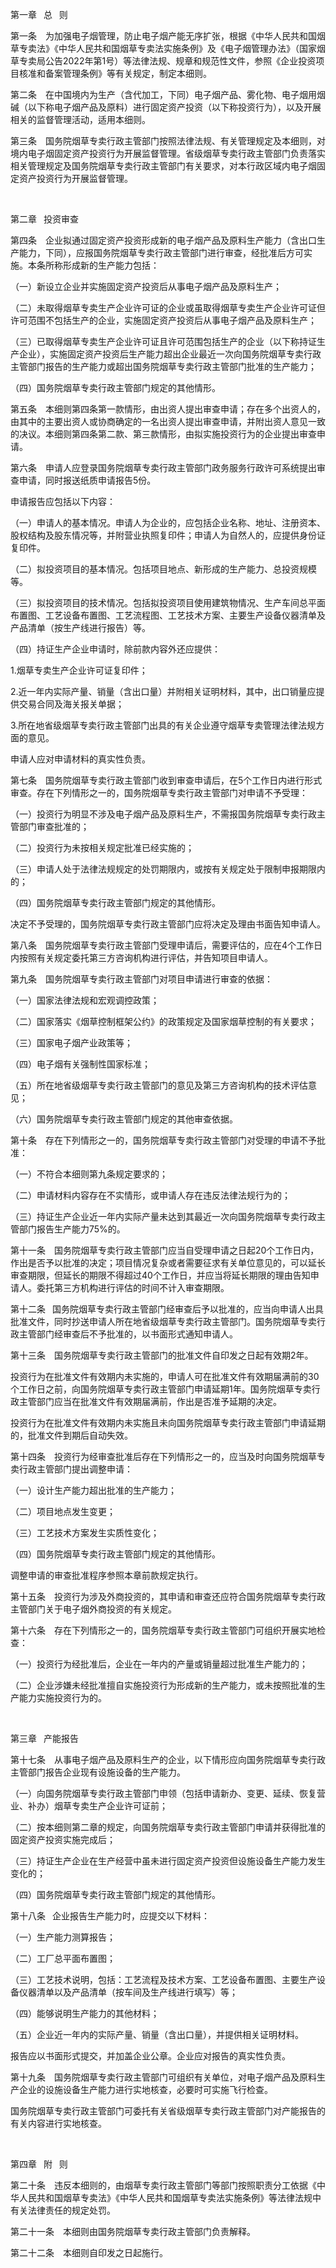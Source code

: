 第一章  总  则

第一条  为加强电子烟管理，防止电子烟产能无序扩张，根据《中华人民共和国烟草专卖法》《中华人民共和国烟草专卖法实施条例》及《电子烟管理办法》（国家烟草专卖局公告2022年第1号）等法律法规、规章和规范性文件，参照《企业投资项目核准和备案管理条例》等有关规定，制定本细则。

第二条  在中国境内为生产（含代加工，下同）电子烟产品、雾化物、电子烟用烟碱（以下称电子烟产品及原料）进行固定资产投资（以下称投资行为），以及开展相关的监督管理活动，适用本细则。

第三条  国务院烟草专卖行政主管部门按照法律法规、有关管理规定及本细则，对境内电子烟固定资产投资行为开展监督管理。省级烟草专卖行政主管部门负责落实相关管理规定及国务院烟草专卖行政主管部门有关要求，对本行政区域内电子烟固定资产投资行为开展监督管理。

 

第二章  投资审查

第四条  企业拟通过固定资产投资形成新的电子烟产品及原料生产能力（含出口生产能力，下同），应报国务院烟草专卖行政主管部门进行审查，经批准后方可实施。本条所称形成新的生产能力包括：

（一）新设立企业并实施固定资产投资后从事电子烟产品及原料生产；

（二）未取得烟草专卖生产企业许可证的企业或虽取得烟草专卖生产企业许可证但许可范围不包括生产的企业，实施固定资产投资后从事电子烟产品及原料生产；

（三）已取得烟草专卖生产企业许可证且许可范围包括生产的企业（以下称持证生产企业），实施固定资产投资后生产能力超出企业最近一次向国务院烟草专卖行政主管部门报告的生产能力或超出国务院烟草专卖行政主管部门批准的生产能力；

（四）国务院烟草专卖行政主管部门规定的其他情形。

第五条  本细则第四条第一款情形，由出资人提出审查申请；存在多个出资人的，由其中的主要出资人或协商确定的一名出资人提出审查申请，并附出资人意见一致的决议。本细则第四条第二款、第三款情形，由拟实施投资行为的企业提出审查申请。

第六条  申请人应登录国务院烟草专卖行政主管部门政务服务行政许可系统提出审查申请，同时报送纸质申请报告5份。

申请报告应包括以下内容：

（一）申请人的基本情况。申请人为企业的，应包括企业名称、地址、注册资本、股权结构及股东情况等，并附营业执照复印件；申请人为自然人的，应提供身份证复印件。

（二）拟投资项目的基本情况。包括项目地点、新形成的生产能力、总投资规模等。

（三）拟投资项目的技术情况。包括拟投资项目使用建筑物情况、生产车间总平面布置图、工艺设备布置图、工艺流程图、工艺技术方案、主要生产设备仪器清单及产品清单（按生产线进行报告）等。

（四）持证生产企业申请时，除前款内容外还应提供：

1.烟草专卖生产企业许可证复印件；

2.近一年内实际产量、销量（含出口量）并附相关证明材料，其中，出口销量应提供交易合同及海关报关单据；

3.所在地省级烟草专卖行政主管部门出具的有关企业遵守烟草专卖管理法律法规方面的意见。

申请人应对申请材料的真实性负责。

第七条  国务院烟草专卖行政主管部门收到审查申请后，在5个工作日内进行形式审查。存在下列情形之一的，国务院烟草专卖行政主管部门对申请不予受理：

（一）投资行为明显不涉及电子烟产品及原料生产，不需报国务院烟草专卖行政主管部门审查批准的；

（二）投资行为未按相关规定批准已经实施的；

（三）申请人处于法律法规规定的处罚期限内，或按有关规定处于限制申报期限内的；

（四）国务院烟草专卖行政主管部门规定的其他情形。

决定不予受理的，国务院烟草专卖行政主管部门应将决定及理由书面告知申请人。

第八条  国务院烟草专卖行政主管部门受理申请后，需要评估的，应在4个工作日内按照有关规定委托第三方咨询机构进行评估，并告知项目申请人。

第九条  国务院烟草专卖行政主管部门对项目申请进行审查的依据：

（一）国家法律法规和宏观调控政策；

（二）国家落实《烟草控制框架公约》的政策规定及国家烟草控制的有关要求；

（三）国家电子烟产业政策等；

（四）电子烟有关强制性国家标准；

（五）所在地省级烟草专卖行政主管部门的意见及第三方咨询机构的技术评估意见；

（六）国务院烟草专卖行政主管部门规定的其他审查依据。

第十条  存在下列情形之一的，国务院烟草专卖行政主管部门对受理的申请不予批准：

（一）不符合本细则第九条规定要求的；

（二）申请材料内容存在不实情形，或申请人存在违反法律法规行为的；

（三）持证生产企业近一年内实际产量未达到其最近一次向国务院烟草专卖行政主管部门报告生产能力75%的。

第十一条  国务院烟草专卖行政主管部门应当自受理申请之日起20个工作日内，作出是否予以批准的决定；项目情况复杂或者需要征求有关单位意见的，可以延长审查期限，但延长的期限不得超过40个工作日，并应当将延长期限的理由告知申请人。委托第三方机构进行评估的时间不计入审查期限。

第十二条  国务院烟草专卖行政主管部门经审查后予以批准的，应当向申请人出具批准文件，同时抄送申请人所在地省级烟草专卖行政主管部门。国务院烟草专卖行政主管部门经审查后不予批准的，以书面形式通知申请人。

第十三条  国务院烟草专卖行政主管部门的批准文件自印发之日起有效期2年。

投资行为在批准文件有效期内未实施的，申请人可在批准文件有效期届满前的30个工作日之前，向国务院烟草专卖行政主管部门申请延期1年。国务院烟草专卖行政主管部门应当在批准文件有效期届满前，作出是否准予延期的决定。

投资行为在批准文件有效期内未实施且未向国务院烟草专卖行政主管部门申请延期的，批准文件到期后自动失效。

第十四条  投资行为经审查批准后存在下列情形之一的，应当及时向国务院烟草专卖行政主管部门提出调整申请：

（一）设计生产能力超出批准的生产能力；

（二）项目地点发生变更；

（三）工艺技术方案发生实质性变化；

（四）国务院烟草专卖行政主管部门规定的其他情形。

调整申请的审查批准程序参照本章前款规定执行。

第十五条  投资行为涉及外商投资的，其申请和审查还应符合国务院烟草专卖行政主管部门关于电子烟外商投资的有关规定。

第十六条  存在下列情形之一的，国务院烟草专卖行政主管部门可组织开展实地检查：

（一）投资行为经批准后，企业在一年内的产量或销量超过批准生产能力的；

（二）企业涉嫌未经批准擅自实施投资行为形成新的生产能力，或未按照批准的生产能力实施投资行为的。

 

第三章  产能报告

第十七条  从事电子烟产品及原料生产的企业，以下情形应向国务院烟草专卖行政主管部门报告企业现有设施设备的生产能力。

（一）向国务院烟草专卖行政主管部门申领（包括申请新办、变更、延续、恢复营业、补办）烟草专卖生产企业许可证前；

（二）按本细则第二章的规定，向国务院烟草专卖行政主管部门申请并获得批准的固定资产投资实施完成后；

（三）持证生产企业在生产经营中虽未进行固定资产投资但设施设备生产能力发生变化的；

（四）国务院烟草专卖行政主管部门规定的其他情形。

第十八条  企业报告生产能力时，应提交以下材料：

（一）生产能力测算报告；

（二）工厂总平面布置图；

（三）工艺技术说明，包括：工艺流程及技术方案、工艺设备布置图、主要生产设备仪器清单以及产品清单（按车间及生产线进行填写）等；

（四）能够说明生产能力的其他材料；

（五）企业近一年内的实际产量、销量（含出口量），并提供相关证明材料。

报告应以书面形式提交，并加盖企业公章。企业应对报告的真实性负责。

第十九条  国务院烟草专卖行政主管部门可组织有关单位，对电子烟产品及原料生产企业的设施设备生产能力进行实地核查，必要时可实施飞行检查。

国务院烟草专卖行政主管部门可委托有关省级烟草专卖行政主管部门对产能报告的有关内容进行实地核查。

 

第四章  附  则

第二十条  违反本细则的，由烟草专卖行政主管部门等部门按照职责分工依据《中华人民共和国烟草专卖法》《中华人民共和国烟草专卖法实施条例》等法律法规中有关法律责任的规定处罚。

第二十一条  本细则由国务院烟草专卖行政主管部门负责解释。

第二十二条  本细则自印发之日起施行。